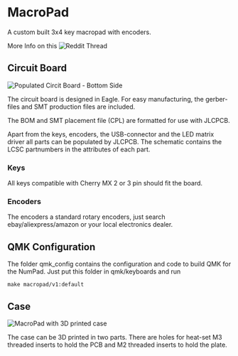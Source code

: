 # MacroPad

A custom built 3x4 key macropad with encoders.

More Info on this ![Reddit Thread](https://www.reddit.com/r/MechanicalKeyboards/comments/dow3nm/macropad_v1_my_first_build_custom_pcb_case_and/)

## Circuit Board

![Populated Circit Board - Bottom Side](https://imgur.com/0kBFomG)

The circuit board is designed in Eagle.
For easy manufacturing, the gerber-files and SMT production files are included.

The BOM and SMT placement file (CPL) are formatted for use with JLCPCB.

Apart from the keys, encoders, the USB-connector and the LED matrix driver all parts can be populated by JLCPCB.
The schematic contains the LCSC partnumbers in the attributes of each part.

### Keys

All keys compatible with Cherry MX 2 or 3 pin should fit the board.

### Encoders

The encoders a standard rotary encoders, just search ebay/aliexpress/amazon or your local electronics dealer.

## QMK Configuration

The folder qmk_config contains the configuration and code to build QMK for the NumPad.
Just put this folder in qmk/keyboards and run

```
make macropad/v1:default
```	
	
## Case

![MacroPad with 3D printed case](https://imgur.com/Po4ug0O)

The case can be 3D printed in two parts.
There are holes for heat-set M3 threaded inserts to hold the PCB and M2 threaded inserts to hold the plate.
